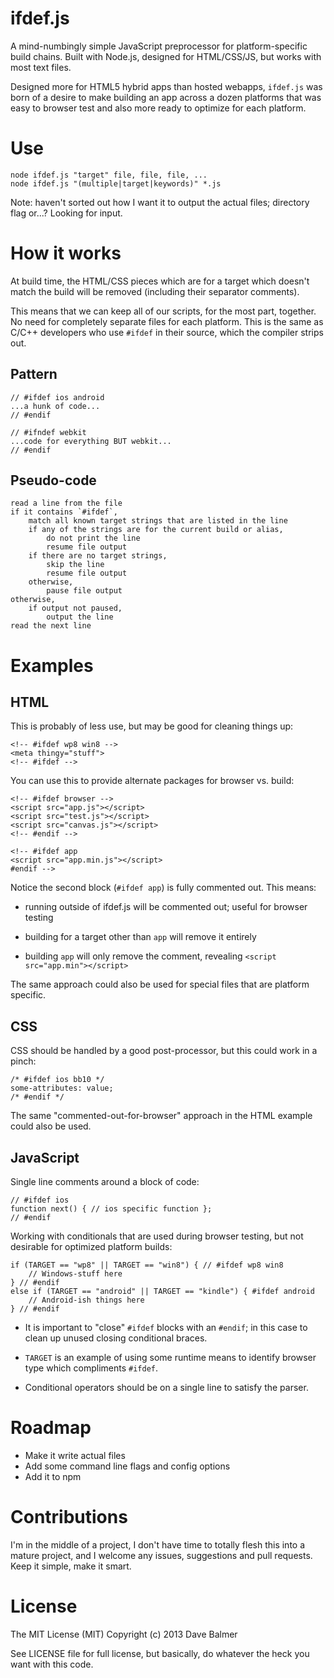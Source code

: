 ifdef.js
========

A mind-numbingly simple JavaScript preprocessor for platform-specific build
chains. Built with Node.js, designed for HTML/CSS/JS, but works with most text
files.

Designed more for HTML5 hybrid apps than hosted webapps, `ifdef.js` was born of
a desire to make building an app across a dozen platforms that was easy to
browser test and also more ready to optimize for each platform.


Use
===

	node ifdef.js "target" file, file, file, ...
	node ifdef.js "(multiple|target|keywords)" *.js

Note: haven't sorted out how I want it to output the actual files; directory 
flag or...? Looking for input.


How it works
============

At build time, the HTML/CSS pieces which are for a target which doesn't match
the build will be removed (including their separator comments).

This means that we can keep all of our scripts, for the most part, together. No
need for completely separate files for each platform. This is the same as C/C++
developers who use `#ifdef` in their source, which the compiler strips out.


Pattern
-------

	// #ifdef ios android
	...a hunk of code...
	// #endif

	// #ifndef webkit
	...code for everything BUT webkit...
	// #endif


Pseudo-code
-----------

	read a line from the file
	if it contains `#ifdef`,
		match all known target strings that are listed in the line
		if any of the strings are for the current build or alias,
			do not print the line
			resume file output
		if there are no target strings,
			skip the line
			resume file output
		otherwise,
			pause file output
	otherwise,
		if output not paused,
			output the line
	read the next line


Examples
========

HTML
----

This is probably of less use, but may be good for cleaning things up:

	<!-- #ifdef wp8 win8 -->
	<meta thingy="stuff">
	<!-- #ifdef -->

You can use this to provide alternate packages for browser vs. build:

	<!-- #ifdef browser -->
	<script src="app.js"></script>
	<script src="test.js"></script>
	<script src="canvas.js"></script>
	<!-- #endif -->

	<!-- #ifdef app
	<script src="app.min.js"></script>
	#endif -->

Notice the second block (`#ifdef app`) is fully commented out. This means:

- running outside of ifdef.js will be commented out; useful for browser testing

- building for a target other than `app` will remove it entirely

- building `app` will only remove the comment, revealing
  `<script src="app.min"></script>`

The same approach could also be used for special files that are platform
specific.


CSS
---

CSS should be handled by a good post-processor, but this could work in a pinch:

	/* #ifdef ios bb10 */
	some-attributes: value;
	/* #endif */

The same "commented-out-for-browser" approach in the HTML example could also
be used.


JavaScript
----------

Single line comments around a block of code:

	// #ifdef ios
	function next() { // ios specific function };
	// #endif

Working with conditionals that are used during browser testing, but not
desirable for optimized platform builds:

	if (TARGET == "wp8" || TARGET == "win8") { // #ifdef wp8 win8
		// Windows-stuff here
	} // #endif
	else if (TARGET == "android" || TARGET == "kindle") { #ifdef android
		// Android-ish things here
	} // #endif

- It is important to "close" `#ifdef` blocks with an `#endif`; in this case to
  clean up unused closing conditional braces.

- `TARGET` is an example of using some runtime means to identify browser type
  which compliments `#ifdef`.

- Conditional operators should be on a single line to satisfy the parser.


Roadmap
=======

- Make it write actual files
- Add some command line flags and config options
- Add it to npm


Contributions
=============

I'm in the middle of a project, I don't have time to totally flesh this into a
mature project, and I welcome any issues, suggestions and pull requests. Keep it
simple, make it smart.


License
=======

The MIT License (MIT)
Copyright (c) 2013 Dave Balmer

See LICENSE file for full license, but basically, do whatever the heck you want
with this code.


